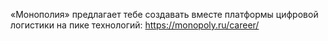 ﻿---
Number: 54
Title: Знакомство с Generic Math, быстрый MAUI, запах Temporal Coupling
PublishDate: 2022-06-28T22:32:00Z
Authors:
  - Анатолий Кулаков
  - Игорь Лабутин
Mastering: Игорь Лабутин
Music:
  Максим Аршинов «Pensive yeti.0.1»: https://hightech.group/ru/about
Patrons:
  - Александр
  - Сергей
  - Владислав
  - Алексей
  - Шевченко Антон
  - Илья
  - Гурий Самарин
Home: https://radiodotnet.mave.digital/ep-55
Audio: https://api.mave.digital/storage/podcasts/dc1a2f8c-50cd-4584-a46a-723efadc6e1e/episodes/1923935f-58a4-430e-a310-8231fe0a9238.mp3
Video: https://www.youtube.com/watch?v=h-7QR7WzAGU
Topics:

  - Subject: Announcing .NET 7 Preview 5
    Timestamp: 00:04:24
    Links:
      - https://devblogs.microsoft.com/dotnet/announcing-dotnet-7-preview-5/
      - https://devblogs.microsoft.com/dotnet/asp-net-core-updates-in-dotnet-7-preview-5/
      - https://devblogs.microsoft.com/dotnet/announcing-ef7-preview5/
      - https://github.com/dotnet/efcore/issues/27185

  - Subject: .NET 7 Preview 5 – Generic Math
    Timestamp: 00:28:53
    Links:
      - https://devblogs.microsoft.com/dotnet/dotnet-7-generic-math/

  - Subject: Performance Improvements in .NET MAUI
    Timestamp: 00:46:10
    Links:
      - https://devblogs.microsoft.com/dotnet/performance-improvements-in-dotnet-maui/

  - Subject: Improving .NET host error messages and supportability
    Timestamp: 00:52:52
    Links:
      - https://devblogs.microsoft.com/dotnet/dotnet-apphost-improvements/

  - Subject: Visual Studio for Mac 17.3 Preview 2
    Timestamp: 00:59:00
    Links:
      - https://devblogs.microsoft.com/visualstudio/visual-studio-for-mac-17-3-preview-2-is-now-available/

  - Subject: Arm64 Visual Studio
    Timestamp: 01:00:32
    Links:
      - https://devblogs.microsoft.com/visualstudio/arm64-visual-studio/

  - Subject: Temporal Coupling Design Smell
    Timestamp: 01:04:30
    Links:
      - https://blog.ploeh.dk/2011/05/24/DesignSmellTemporalCoupling/
      - https://blog.ploeh.dk/2011/05/24/Poka-yokeDesignFromSmelltoFragrance/

---
«Монополия» предлагает тебе создавать вместе платформы цифровой логистики на пике технологий:
https://monopoly.ru/career/
